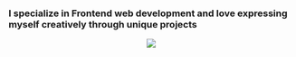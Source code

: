 ### I specialize in Frontend web development and love expressing myself creatively through unique projects

<p align="center">
  <a href="https://skillicons.dev">
    <img src="https://skillicons.dev/icons?i=react,nextjs,ts,tailwind,nodejs,express,mongodb,prisma,graphql,git,solidity" />
  </a>
</p>

</div>


<br/>

